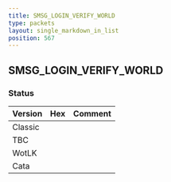 ```yaml
---
title: SMSG_LOGIN_VERIFY_WORLD
type: packets
layout: single_markdown_in_list
position: 567
---
```


## SMSG_LOGIN_VERIFY_WORLD

### Status

Version | Hex | Comment
---------- | ---------- | ---------- 
Classic |  |  
TBC |  |  
WotLK |  |  
Cata |  |  
